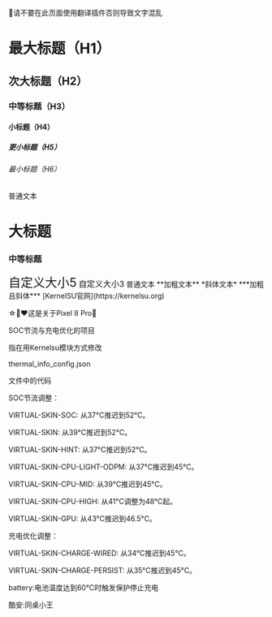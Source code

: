 🚫请不要在此页面使用翻译插件否则导致文字混乱
# 最大标题（H1）
## 次大标题（H2）
### 中等标题（H3）
#### 小标题（H4）
##### 更小标题（H5）
###### 最小标题（H6）
普通文本

<h1>大标题</h1>
<h3>中等标题</h3>
<font size="5">自定义大小5</font>
<font size="3">自定义大小3</font>
普通文本
**加粗文本**  
*斜体文本*  
***加粗且斜体***
[KernelSU官网](https://kernelsu.org)

☆🌈❤️这是关于Pixel 8 Pro📱

SOC节流与充电优化的项目

指在用Kernelsu模块方式修改

thermal_info_config.json

文件中的代码

SOC节流调整：

VIRTUAL-SKIN-SOC: 从37°C推迟到52°C。

VIRTUAL-SKIN: 从39°C推迟到52°C。

VIRTUAL-SKIN-HINT: 从37°C推迟到52°C。

VIRTUAL-SKIN-CPU-LIGHT-ODPM: 从37°C推迟到45°C。

VIRTUAL-SKIN-CPU-MID: 从39°C推迟到45°C。

VIRTUAL-SKIN-CPU-HIGH: 从41°C调整为48°C起。

VIRTUAL-SKIN-GPU: 从43°C推迟到46.5°C。


充电优化调整：

VIRTUAL-SKIN-CHARGE-WIRED: 从34°C推迟到45°C。

VIRTUAL-SKIN-CHARGE-PERSIST: 从35°C推迟到45°C。

battery:电池温度达到60°C时触发保护停止充电

酷安:同桌小王
